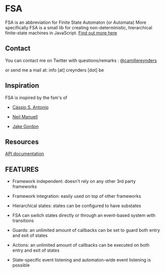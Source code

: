 # FSA

FSA is an abbreviation for Finite State Automaton (or Automata)
More specifically FSA is a small lib for creating non-deterministic, hierarchical finite-state machines in JavaScript.
[Find out more here](http://en.wikipedia.org/wiki/Finite-state_machine)

## Contact

You can contact me on Twitter with questions/remarks : [@camillereynders](http://twitter.com/camillereynders)

or send me a mail at:
info [at] creynders [dot] be

## Inspiration

FSA is inspired by the fsm's of 

* [Cássio S. Antonio](https://github.com/cassiozen/AS3-State-Machine)

* [Neil Manuell](http://statemachine.org/)

* [Jake Gordon](http://codeincomplete.com/posts/2012/1/7/javascript_state_machine_v2_1_0/)

## Resources

[API documentation](http://creynders.github.com/fsa/docs)

## FEATURES

* Framework independent: doesn't rely on any other 3rd party frameworks

* Framework integration: easily used on top of other frameworks

* Hierarchical states: states can be configured to have substates

* FSA can switch states directly or through an event-based system with transitions

* Guards: an unlimited amount of callbacks can be set to guard both entry and exit of states

* Actions: an unlimited amount of callbacks can be executed on both entry and exit of states

* State-specific event listening and automaton-wide event listening is possible
